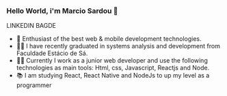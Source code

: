 ### Hello World, i'm Marcio Sardou 🚀

LINKEDIN BAGDE

- 🤩 Enthusiast of the best web & mobile development technologies.
- 👨‍🎓 I have recently graduated in systems analysis and development from Faculdade Estácio de Sá.
- 👩‍💻 Currently I work as a junior web developer and use the following technologies as main tools: Html, css, Javascript, Reactjs and Node.
- 📚 I am studying React, React Native and NodeJs to up my level as a programmer
